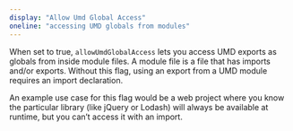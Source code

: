```yaml
---
display: "Allow Umd Global Access"
oneline: "accessing UMD globals from modules"
---
```


When set to true, `allowUmdGlobalAccess` lets you access UMD exports as globals from inside module files. A module file is a file that has imports and/or exports. Without this flag, using an export from a UMD module requires an import declaration.

An example use case for this flag would be a web project where you know the particular library (like jQuery or Lodash) will always be available at runtime, but you can’t access it with an import.
